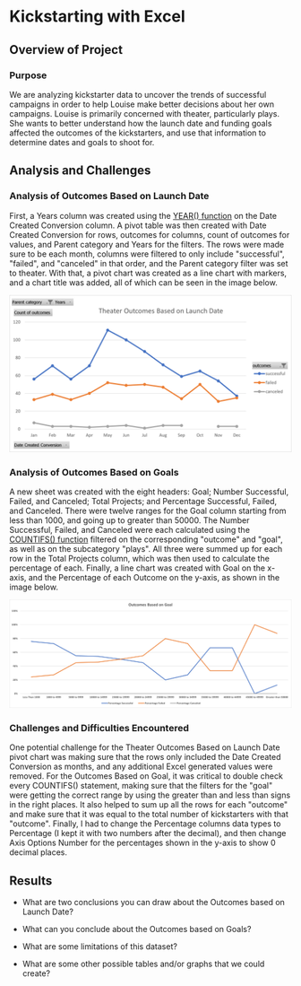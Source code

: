 # Kickstarting with Excel

## Overview of Project

### Purpose

We are analyzing kickstarter data to uncover the trends of successful campaigns in order to help Louise make better decisions about her own campaigns. Louise is primarily concerned with theater, particularly plays. She wants to better understand how the launch date and funding goals affected the outcomes of the kickstarters, and use that information to determine dates and goals to shoot for. 

## Analysis and Challenges

### Analysis of Outcomes Based on Launch Date

First, a Years column was created using the [YEAR() function](https://support.microsoft.com/en-us/office/year-function-c64f017a-1354-490d-981f-578e8ec8d3b9) on the Date Created Conversion column. A pivot table was then created with Date Created Conversion for rows, outcomes for columns, count of outcomes for values, and Parent category and Years for the filters. The rows were made sure to be each month, columns were filtered to only include "successful", "failed", and "canceled" in that order, and the Parent category filter was set to theater. With that, a pivot chart was created as a line chart with markers, and a chart title was added, all of which can be seen in the image below. 

![Theater Outcomes vs Launch](resources/Theater_Outcomes_vs_Launch.png)

### Analysis of Outcomes Based on Goals

A new sheet was created with the eight headers: Goal; Number Successful, Failed, and Canceled; Total Projects; and Percentage Successful, Failed, and Canceled. There were twelve ranges for the Goal column starting from less than 1000, and going up to greater than 50000. The Number Successful, Failed, and Canceled were each calculated using the [COUNTIFS() function](https://support.microsoft.com/en-us/office/countifs-function-dda3dc6e-f74e-4aee-88bc-aa8c2a866842) filtered on the corresponding "outcome" and "goal", as well as on the subcategory "plays". All three were summed up for each row in the Total Projects column, which was then used to calculate the percentage of each. Finally, a line chart was created with Goal on the x-axis, and the Percentage of each Outcome on the y-axis, as shown in the image below. 

![Outcomes vs Goals](resources/Outcomes_vs_Goals.png)

### Challenges and Difficulties Encountered

One potential challenge for the Theater Outcomes Based on Launch Date pivot chart was making sure that the rows only included the Date Created Conversion as months, and any additional Excel generated values were removed. For the Outcomes Based on Goal, it was critical to double check every COUNTIFS() statement, making sure that the filters for the "goal" were getting the correct range by using the greater than and less than signs in the right places. It also helped to sum up all the rows for each "outcome" and make sure that it was equal to the total number of kickstarters with that "outcome". Finally, I had to change the Percentage columns data types to Percentage (I kept it with two numbers after the decimal), and then change Axis Options Number for the percentages shown in the y-axis to show 0 decimal places. 

## Results

- What are two conclusions you can draw about the Outcomes based on Launch Date?

- What can you conclude about the Outcomes based on Goals?

- What are some limitations of this dataset?

- What are some other possible tables and/or graphs that we could create?
